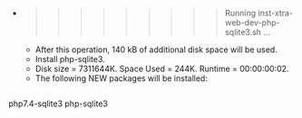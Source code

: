* >>>>>>>>> Running inst-xtra-web-dev-php-sqlite3.sh ...
  * After this operation, 140 kB of additional disk space will be used.
  * Install php-sqlite3.
  * Disk size = 7311644K. Space Used = 244K. Runtime = 00:00:00:02.
  * The following NEW packages will be installed:
  ```bash
php7.4-sqlite3 php-sqlite3
  ```
